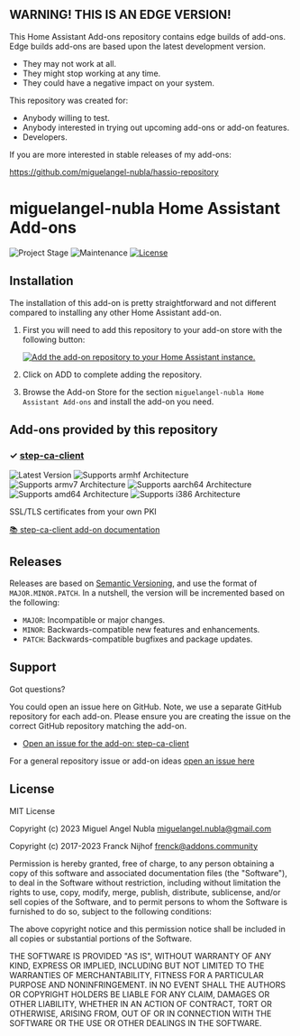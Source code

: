 ## WARNING! THIS IS AN EDGE VERSION!

This Home Assistant Add-ons repository contains edge builds of add-ons.
Edge builds add-ons are based upon the latest development version.

- They may not work at all.
- They might stop working at any time.
- They could have a negative impact on your system.

This repository was created for:

- Anybody willing to test.
- Anybody interested in trying out upcoming add-ons or add-on features.
- Developers.

If you are more interested in stable releases of my add-ons:

<https://github.com/miguelangel-nubla/hassio-repository>

# miguelangel-nubla Home Assistant Add-ons

![Project Stage][project-stage-shield]
![Maintenance][maintenance-shield]
[![License][license-shield]](LICENSE.md)

## Installation

The installation of this add-on is pretty straightforward and not different
compared to installing any other Home Assistant add-on.

1. First you will need to add this repository to your add-on store with the
   following button:

   [![Add the add-on repository to your Home Assistant instance.][addon-add-repo-badge]][addon-add-repo]

2. Click on ADD to complete adding the repository.
3. Browse the Add-on Store for the section `miguelangel-nubla Home Assistant Add-ons` and install the add-on you need.

## Add-ons provided by this repository

### &#10003; [step-ca-client][addon-step-ca-client]

![Latest Version][step-ca-client-version-shield]
![Supports armhf Architecture][step-ca-client-armhf-shield]
![Supports armv7 Architecture][step-ca-client-armv7-shield]
![Supports aarch64 Architecture][step-ca-client-aarch64-shield]
![Supports amd64 Architecture][step-ca-client-amd64-shield]
![Supports i386 Architecture][step-ca-client-i386-shield]

SSL/TLS certificates from your own PKI

[:books: step-ca-client add-on documentation][addon-doc-step-ca-client]

## Releases

Releases are based on [Semantic Versioning][semver], and use the format
of ``MAJOR.MINOR.PATCH``. In a nutshell, the version will be incremented
based on the following:

- ``MAJOR``: Incompatible or major changes.
- ``MINOR``: Backwards-compatible new features and enhancements.
- ``PATCH``: Backwards-compatible bugfixes and package updates.

## Support

Got questions?

You could open an issue here on GitHub. Note, we use a separate
GitHub repository for each add-on. Please ensure you are creating the issue
on the correct GitHub repository matching the add-on.

- [Open an issue for the add-on: step-ca-client][step-ca-client-issue]

For a general repository issue or add-on ideas [open an issue here][issue]

## License

MIT License

Copyright (c) 2023 Miguel Angel Nubla <miguelangel.nubla@gmail.com>

Copyright (c) 2017-2023 Franck Nijhof <frenck@addons.community>

Permission is hereby granted, free of charge, to any person obtaining a copy
of this software and associated documentation files (the "Software"), to deal
in the Software without restriction, including without limitation the rights
to use, copy, modify, merge, publish, distribute, sublicense, and/or sell
copies of the Software, and to permit persons to whom the Software is
furnished to do so, subject to the following conditions:

The above copyright notice and this permission notice shall be included in all
copies or substantial portions of the Software.

THE SOFTWARE IS PROVIDED "AS IS", WITHOUT WARRANTY OF ANY KIND, EXPRESS OR
IMPLIED, INCLUDING BUT NOT LIMITED TO THE WARRANTIES OF MERCHANTABILITY,
FITNESS FOR A PARTICULAR PURPOSE AND NONINFRINGEMENT. IN NO EVENT SHALL THE
AUTHORS OR COPYRIGHT HOLDERS BE LIABLE FOR ANY CLAIM, DAMAGES OR OTHER
LIABILITY, WHETHER IN AN ACTION OF CONTRACT, TORT OR OTHERWISE, ARISING FROM,
OUT OF OR IN CONNECTION WITH THE SOFTWARE OR THE USE OR OTHER DEALINGS IN THE
SOFTWARE.

[addon-add-repo]: https://my.home-assistant.io/redirect/supervisor_add_addon_repository/?repository_url=https%3A%2F%2Fgithub.com%2Fmiguelangel-nubla%2Fhassio-repository-edge
[addon-add-repo-badge]: https://my.home-assistant.io/badges/supervisor_add_addon_repository.svg
[addon-step-ca-client]: https://github.com/miguelangel-nubla/hassio-step-ca-client/tree/155f66e
[addon-doc-step-ca-client]: https://github.com/miguelangel-nubla/hassio-step-ca-client/blob/155f66e/README.md
[step-ca-client-issue]: https://github.com/miguelangel-nubla/hassio-step-ca-client/issues
[step-ca-client-version-shield]: https://img.shields.io/badge/version-155f66e-blue.svg
[step-ca-client-aarch64-shield]: https://img.shields.io/badge/aarch64-yes-green.svg
[step-ca-client-amd64-shield]: https://img.shields.io/badge/amd64-yes-green.svg
[step-ca-client-armhf-shield]: https://img.shields.io/badge/armhf-yes-green.svg
[step-ca-client-armv7-shield]: https://img.shields.io/badge/armv7-yes-green.svg
[step-ca-client-i386-shield]: https://img.shields.io/badge/i386-yes-green.svg
[gitlabci-shield]: https://gitlab.com/miguelangel-nubla/hassio-repository-edge/badges/master/pipeline.svg
[gitlabci]: https://gitlab.com/miguelangel-nubla/hassio-repository-edge/pipelines
[issue]: https://github.com/miguelangel-nubla/hassio-repository-edge/issues
[license-shield]: https://img.shields.io/github/license/miguelangel-nubla/hassio-repository-edge.svg
[maintenance-shield]: https://img.shields.io/maintenance/yes/2023.svg
[project-stage-shield]: https://img.shields.io/badge/project%20stage-production%20ready-brightgreen.svg
[semver]: http://semver.org/spec/v2.0.0.html
